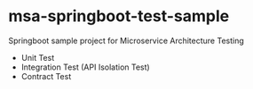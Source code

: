 # msa-springboot-test-sample
Springboot sample project for Microservice Architecture Testing

- Unit Test
- Integration Test (API Isolation Test)
- Contract Test
